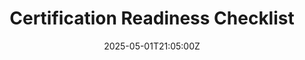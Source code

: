 ---
title: Certification Readiness Checklist
linkTitle: Certification Readiness Checklist
date: '2025-05-01T21:05:00Z'
weight: 1
description: No content
draft: false
ref: certification-readiness-checklist
---